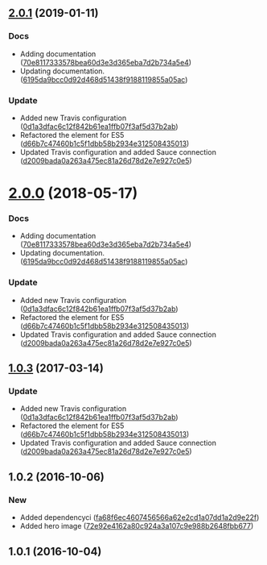 <a name="2.0.1"></a>
## [2.0.1](https://github.com/advanced-rest-client/raml-aware/compare/1.0.2...2.0.1) (2019-01-11)


### Docs

* Adding documentation ([70e8117333578bea60d3e3d365eba7d2b734a5e4](https://github.com/advanced-rest-client/raml-aware/commit/70e8117333578bea60d3e3d365eba7d2b734a5e4))
* Updating documentation. ([6195da9bcc0d92d468d51438f9188119855a05ac](https://github.com/advanced-rest-client/raml-aware/commit/6195da9bcc0d92d468d51438f9188119855a05ac))

### Update

* Added new Travis configuration ([0d1a3dfac6c12f842b61ea1ffb07f3af5d37b2ab](https://github.com/advanced-rest-client/raml-aware/commit/0d1a3dfac6c12f842b61ea1ffb07f3af5d37b2ab))
* Refactored the element for ES5 ([d66b7c47460b1c5f1dbb58b2934e312508435013](https://github.com/advanced-rest-client/raml-aware/commit/d66b7c47460b1c5f1dbb58b2934e312508435013))
* Updated Travis configuration and added Sauce connection ([d2009bada0a263a475ec81a26d78d2e7e927c0e5](https://github.com/advanced-rest-client/raml-aware/commit/d2009bada0a263a475ec81a26d78d2e7e927c0e5))



<a name="2.0.0"></a>
# [2.0.0](https://github.com/advanced-rest-client/raml-aware/compare/1.0.2...2.0.0) (2018-05-17)


### Docs

* Adding documentation ([70e8117333578bea60d3e3d365eba7d2b734a5e4](https://github.com/advanced-rest-client/raml-aware/commit/70e8117333578bea60d3e3d365eba7d2b734a5e4))
* Updating documentation. ([6195da9bcc0d92d468d51438f9188119855a05ac](https://github.com/advanced-rest-client/raml-aware/commit/6195da9bcc0d92d468d51438f9188119855a05ac))

### Update

* Added new Travis configuration ([0d1a3dfac6c12f842b61ea1ffb07f3af5d37b2ab](https://github.com/advanced-rest-client/raml-aware/commit/0d1a3dfac6c12f842b61ea1ffb07f3af5d37b2ab))
* Refactored the element for ES5 ([d66b7c47460b1c5f1dbb58b2934e312508435013](https://github.com/advanced-rest-client/raml-aware/commit/d66b7c47460b1c5f1dbb58b2934e312508435013))
* Updated Travis configuration and added Sauce connection ([d2009bada0a263a475ec81a26d78d2e7e927c0e5](https://github.com/advanced-rest-client/raml-aware/commit/d2009bada0a263a475ec81a26d78d2e7e927c0e5))



<a name="1.0.3"></a>
## [1.0.3](https://github.com/advanced-rest-client/raml-aware/compare/1.0.2...v1.0.3) (2017-03-14)


### Update

* Added new Travis configuration ([0d1a3dfac6c12f842b61ea1ffb07f3af5d37b2ab](https://github.com/advanced-rest-client/raml-aware/commit/0d1a3dfac6c12f842b61ea1ffb07f3af5d37b2ab))
* Refactored the element for ES5 ([d66b7c47460b1c5f1dbb58b2934e312508435013](https://github.com/advanced-rest-client/raml-aware/commit/d66b7c47460b1c5f1dbb58b2934e312508435013))
* Updated Travis configuration and added Sauce connection ([d2009bada0a263a475ec81a26d78d2e7e927c0e5](https://github.com/advanced-rest-client/raml-aware/commit/d2009bada0a263a475ec81a26d78d2e7e927c0e5))



<a name="1.0.2"></a>
## 1.0.2 (2016-10-06)


### New

* Added dependencyci ([fa68f6ec4607456566a62e2cd1a07dd1a2d9e22f](https://github.com/advanced-rest-client/raml-aware/commit/fa68f6ec4607456566a62e2cd1a07dd1a2d9e22f))
* Added hero image ([72e92e4162a80c924a3a107c9e988b2648fbb677](https://github.com/advanced-rest-client/raml-aware/commit/72e92e4162a80c924a3a107c9e988b2648fbb677))



<a name="1.0.1"></a>
## 1.0.1 (2016-10-04)




